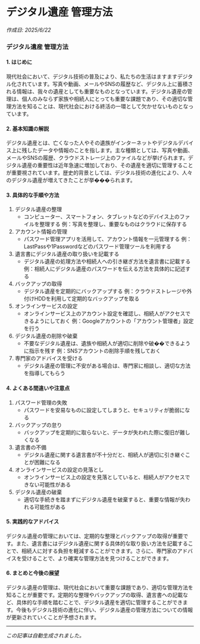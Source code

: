 # デジタル遺産 管理方法

*作成日: 2025/6/22*

### デジタル遺産 管理方法

#### 1. はじめに

現代社会において、デジタル技術の普及により、私たちの生活はますますデジタル化されています。写真や動画、メールやSNSの履歴など、デジタル上に蓄積される情報は、我々の遺産としても重要なものとなっています。デジタル遺産の管理は、個人のみならず家族や相続人にとっても重要な課題であり、その適切な管理方法を知ることは、現代社会における終活の一環として欠かせないものとなっています。

#### 2. 基本知識の解説

デジタル遺産とは、亡くなった人やその遺族がインターネットやデジタルデバイス上に残したデータや情報のことを指します。主な種類としては、写真や動画、メールやSNSの履歴、クラウドストレージ上のファイルなどが挙げられます。デジタル遺産の重要性は近年急速に増加しており、その遺産を適切に管理することが重要視されています。歴史的背景としては、デジタル技術の進化により、人々のデジタル遺産が増えてきたことが挙���られます。

#### 3. 具体的な手順や方法

1. デジタル遺産の整理
   - コンピューター、スマートフォン、タブレットなどのデバイス上のファイルを整理する
     例：写真を整理し、重要なものはクラウドに保存する
2. アカウント情報の管理
   - パスワード管理アプリを活用して、アカウント情報を一元管理する
     例：LastPassや1Passwordなどのパスワード管理ツールを利用する
3. 遺言書にデジタル遺産の取り扱いを記載する
   - デジタル遺産の処理方法や相続人への引き継ぎ方法を遺言書に記載する
     例：相続人にデジタル遺産のパスワードを伝える方法を具体的に記述する
4. バックアップの取得
   - デジタル遺産を定期的にバックアップする
     例：クラウドストレージや外付けHDDを利用して定期的なバックアップを取る
5. オンラインサービスの設定
   - オンラインサービス上のアカウント設定を確認し、相続人がアクセスできるようにしておく
     例：Googleアカウントの「アカウント管理者」設定を行う
6. デジタル遺産の削除や破棄
   - 不要なデジタル遺産は、遺族や相続人が適切に削除や破��できるように指示を残す
     例：SNSアカウントの削除手順を残しておく
7. 専門家のアドバイスを受ける
   - デジタル遺産の管理に不安がある場合は、専門家に相談し、適切な方法を指導してもらう

#### 4. よくある間違いや注意点

1. パスワード管理の失敗
   - パスワードを安易なものに設定してしまうと、セキュリティが脆弱になる
2. バックアップの怠り
   - バックアップを定期的に取らないと、データが失われた際に復旧が難しくなる
3. 遺言書の不備
   - デジタル遺産に関する遺言書が不十分だと、相続人が適切に引き継ぐことが困難になる
4. オンラインサービスの設定の見落とし
   - オンラインサービス上の設定を見落としていると、相続人がアクセスできない可能性がある
5. デジタル遺産の破棄
   - 適切な手続きを踏まずにデジタル遺産を破棄すると、重要な情報が失われる可能性がある

#### 5. 実践的なアドバイス

デジタル遺産の管理においては、定期的な整理とバックアップの取得が重要です。また、遺言書にはデジタル遺産に関する具体的な取り扱い方法を記載することで、相続人に対する負担を軽減することができます。さらに、専門家のアドバイスを受けることで、より確実な管理方法を見つけることができます。

#### 6. まとめと今後の展望

デジタル遺産の管理は、現代社会において重要な課題であり、適切な管理方法を知ることが重要です。定期的な整理やバックアップの取得、遺言書への記載など、具体的な手順を踏むことで、デジタル遺産を適切に管理することができます。今後もデジタル技術の進化に伴い、デジタル遺産の管理方法についての情報が更新されていくことが予想されます。

---
*この記事は自動生成されました。*